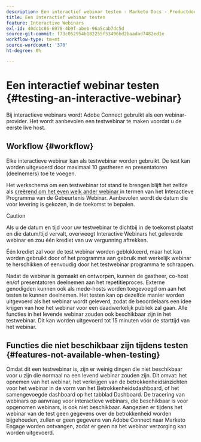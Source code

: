 ```yaml
---
description: Een interactief webinar testen - Marketo Docs - Productdocumentatie
title: Een interactief webinar testen
feature: Interactive Webinars
exl-id: 40dc1c86-6978-4b9f-abeb-96a5cab7dc5d
source-git-commit: f73c052954b182255f53496bd2baadad7482ed1e
workflow-type: tm+mt
source-wordcount: '370'
ht-degree: 0%

---
```


# Een interactief webinar testen {#testing-an-interactive-webinar}

Bij interactieve webinars wordt Adobe Connect gebruikt als een webinar-provider. Het wordt aanbevolen een testwebinar te maken voordat u de eerste live host.

## Workflow {#workflow}

Elke interactieve webinar kan als testwebinar worden gebruikt. De test kan worden uitgevoerd door maximaal 10 gastheren en presentatoren (deelnemers) toe te voegen.

Het werkschema om een testwebinar tot stand te brengen blijft het zelfde als [ creërend om het even welk ander webinar ](/help/marketo/product-docs/demand-generation/events/interactive-webinars/create-an-interactive-webinar.md) in termen van het Interactieve Programma van de Gebeurtenis Webinar. Aanbevolen wordt de datum die voor levering is gekozen, in de toekomst te bepalen.

>[!CAUTION]
>
>Als u de datum en tijd voor uw testwebinar te dichtbij in de toekomst plaatst en die datum/tijd vervalt, overweegt Interactive Webinars het geleverde webinar en zou één krediet van uw vergunning aftrekken.

Één krediet zal voor de test webinar worden geblokkeerd, maar het kan worden gebruikt door of het programma aan gebruik met werkelijk webinar te herschikken of eenvoudig door het testwebinar programma te schrappen.

Nadat de webinar is gemaakt en ontworpen, kunnen de gastheer, co-host en/of presentatoren deelnemen aan het repetitieproces. Externe genodigden kunnen ook als mede-hosts worden toegevoegd om aan het testen te kunnen deelnemen. Het testen kan op dezelfde manier worden uitgevoerd als het webinar wordt geleverd, zodat de beoordelaars een idee krijgen van hoe het webinar voor een daadwerkelijk publiek zal gaan. Alle functies in het levende webinar zouden ook beschikbaar zijn in het testwebinar. Dit kan worden uitgevoerd tot 15 minuten vóór de starttijd van het webinar.

## Functies die niet beschikbaar zijn tijdens testen {#features-not-available-when-testing}

Omdat dit een testwebinar is, zijn er weinig dingen die niet beschikbaar voor u zijn die normaal na een levend webinar zouden zijn. Dit omvat: het opnemen van het webinar, het verkrijgen van de betrokkenheidsinzichten voor het webinar in de vorm van het Betrokkenheidsdashboard, of het samengevoegde dashboard op het tabblad Dashboard. De tracering van webinars op aanvraag voor interactieve webinars, die beschikbaar is voor opgenomen webinars, is ook niet beschikbaar. Aangezien er tijdens het webinar van de test geen gegevens over de betrokkenheid worden bijgehouden, zullen er geen gegevens van Adobe Connect naar Marketo Engage worden ontvangen, zodat er geen na het webinar verzorging kan worden uitgevoerd.

